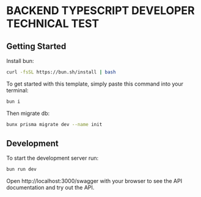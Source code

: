 # BACKEND TYPESCRIPT DEVELOPER TECHNICAL TEST

## Getting Started

Install bun:

```bash
curl -fsSL https://bun.sh/install | bash
```

To get started with this template, simply paste this command into your terminal:

```bash
bun i
```

Then migrate db:

```bash
bunx prisma migrate dev --name init
```

## Development

To start the development server run:

```bash
bun run dev
```

Open http://localhost:3000/swagger with your browser to see the API documentation and try out the API.

